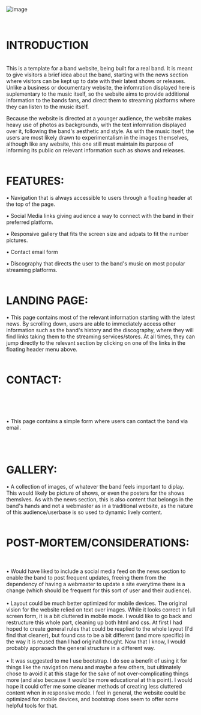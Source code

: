 
![image](https://user-images.githubusercontent.com/5614413/134434464-efd6dda1-2019-4734-89a9-05c4a27940b9.png)

<br>
<h1>INTRODUCTION</h1>
<br>
This is a template for a band website, being built for a real band. It is meant to give visitors a brief idea about the band, starting with the news section where visitors can be kept up to date with their latest shows or releases. Unlike a business or documentary website, the infomration displayed here is suplementary to the music itself, so the website aims to provide additional information to the bands fans, and direct them to streaming platforms where they can listen to the music itself.

Because the website is directed at a younger audience, the website makes heavy use of photos as backgrounds, with the text infomration displayed over it, following the band's aesthetic and style. As with the music itself, the users are most likely drawn to experimentalism in the images themselves, although like any website, this one still must maintain its purpose of informing its public on relevant information such as shows and releases.
<br>
<br>
<h1>FEATURES:</h1>

•	Navigation that is always accessible to users through a floating header at the top of the page.

•	Social Media links giving audience a way to connect with the band in their preferred platform.

•	Responsive gallery that fits the screen size and adpats to fit the number pictures.

•	Contact email form

•	Discography that directs the user to the band's music on most popular streaming platforms.
<br>
<br>
<h1>LANDING PAGE:</h1>

•	This page contains most of the relevant information starting with the latest news. By scrolling down, users are able to immediately access other information such as the band's history and the discography, where they will find links taking them to the streaming services/stores. At all times, they can jump directly to the relevant section by clicking on one of the links in the floating header menu above.
<br>
<br>
<h1>CONTACT:</h1>
<br>

<br>
<br>

•	This page contains a simple form where users can contact the band via email.

<br>
<br>
<h1>GALLERY:</h1>

•	A collection of images, of whatever the band feels important to diplay. This would likely be picture of shows, or even the posters for the shows themslves. As with the news section, this is also content that belongs in the band's hands and not a webmaster as in a traditional website, as the nature of this audience/userbase is so used to dynamic lively content.
<br>
<br>
<h1>POST-MORTEM/CONSIDERATIONS:</h1>
<br>

•	Would have liked to include a social media feed on the news section to enable the band to post frequent updates, freeing them from the dependency of having a webmaster to update a site everytime there is a change (which should be frequent for this sort of user and their audience).
<br>
<br>
•	Layout could be much better optimized for mobile devices. The original vision for the website relied on text over images. While it looks correct in full screen form, it is a bit cluttered in mobile mode. I would like to go back and restructure this whole part, cleaning up both html and css. At first I had hoped to create general rules that could be reaplied to the whole layout (I'd find that cleaner), but found css to be a bit different (and more specific) in the way it is reused than I had originall thought. Now that I know, I would probably appraoach the general structure in a different way.
<br>
<br>
•	It was suggested to me I use bootstrap. I do see a benefit of using it for things like the navigation menu and maybe a few others, but ultimately chose to avoid it at this stage for the sake of not over-complicating things more (and also because it would be more educational at this point). I would hope it could offer me some cleaner methods of creating less cluttered content when in responsive mode. I feel in general, the website could be optimized for mobile devices, and bootstrap does seem to offer some helpful tools for that.